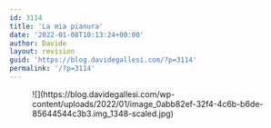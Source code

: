 ```yaml
---
id: 3114
title: 'La mia pianura'
date: '2022-01-08T10:13:24+00:00'
author: Davide
layout: revision
guid: 'https://blog.davidegallesi.com/?p=3114'
permalink: '/?p=3114'
---
```


<figure class="wp-block-image size-full">![](https://blog.davidegallesi.com/wp-content/uploads/2022/01/image_0abb82ef-32f4-4c6b-b6de-85644544c3b3.img_1348-scaled.jpg)</figure>